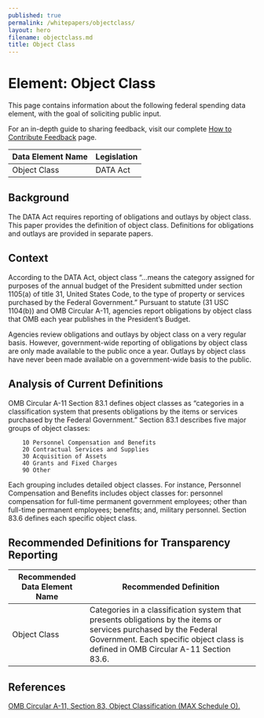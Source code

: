 ```yaml
---
published: true
permalink: /whitepapers/objectclass/
layout: hero
filename: objectclass.md
title: Object Class
---
```


# Element: Object Class

This page contains information about the following federal spending data element, with the goal of soliciting public input.

For an in-depth guide to sharing feedback, visit our complete [How to Contribute Feedback](/feedback/) page.

<table>
  <thead>
    <tr>
      <th scope ="col">Data Element Name</th>
      <th scope="col">Legislation</th>
    </tr>
  </thead>
  <tr>
    <td>Object Class</td>
    <td>DATA Act</td>
  </tr>
</table>

## Background

The DATA Act requires reporting of obligations and outlays by object class.  This paper provides the definition of object class.  Definitions for obligations and outlays are provided in separate papers.

## Context

According to the DATA Act, object class “…means the category assigned for purposes of the annual budget of the President submitted under section 1105(a) of title 31, United States Code, to the type of property or services purchased by the Federal Government.”  Pursuant to statute (31 USC 1104(b)) and OMB Circular A-11, agencies report obligations by object class that OMB each year publishes in the President’s Budget.

Agencies review obligations and outlays by object class on a very regular basis.  However, government-wide reporting of obligations by object class are only made available to the public once a year.  Outlays by object class have never been made available on a government-wide basis to the public.

## Analysis of Current Definitions

OMB Circular A-11 Section 83.1 defines object classes as “categories in a classification system that presents obligations by the items or services purchased by the Federal Government.”  Section 83.1 describes five major groups of object classes:

        10 Personnel Compensation and Benefits
        20 Contractual Services and Supplies
        30 Acquisition of Assets
        40 Grants and Fixed Charges
        90 Other

Each grouping includes detailed object classes.  For instance, Personnel Compensation and Benefits includes object classes for: personnel compensation for full-time permanent government employees; other than full-time permanent employees; benefits; and, military personnel.  Section 83.6 defines each specific object class.

## Recommended Definitions for Transparency Reporting

<table>
  <thead>
    <tr>
      <th scope="col">Recommended Data Element Name</th>
      <th scope="col">Recommended Definition</th>
    </tr>
  </thead>
  <tr>
    <td>Object Class</td>
    <td>Categories in a classification system that presents obligations by the items or services purchased by the Federal Government.  Each specific object class is defined in OMB Circular A-11 Section 83.6.</td>
  </tr>
</table>

## References

[OMB Circular A-11, Section 83, Object Classification (MAX Schedule O). ](https://www.whitehouse.gov/sites/default/files/omb/assets/a11_current_year/s83.pdf)

